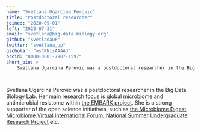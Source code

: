 ```yaml
---
name: "Svetlana Ugarcina Perovic"
title: "Postdoctoral researcher"
joined: "2020-09-01"
left: "2023-07-31"
email: "svetlana@big-data-biology.org"
github: "SvetlanaUP"
twitter: "svetlana_up"
gscholar: "wsCKNisAAAAJ"
orcid: "0000-0001-7907-1597"
short_bio: >
    Svetlana Ugarcina Perovic was a postdoctoral researcher in the Big Data Biology Lab. Her main research focus was global microbiome and antimicrobial resistome within [the EMBARK project](https://antimicrobialresistance.eu/). She is a strong supporter of the open science initiatives, such as [the Microbiome Digest](https://microbiomedigest.com/author/svetlanaup), [Microbiome Virtual International Forum](https://www.microbiome-vif.org/), [National Summer Undergraduate Research Project](https://nsurp.org/) etc.

---
```

Svetlana Ugarcina Perovic was a postdoctoral researcher in the Big Data Biology Lab. Her main research focus is global microbiome and antimicrobial resistome within [the EMBARK project](https://antimicrobialresistance.eu/). She is a strong supporter of the open science initiatives, such as [the Microbiome Digest](https://microbiomedigest.com/author/svetlanaup), [Microbiome Virtual International Forum](https://www.microbiome-vif.org/), [National Summer Undergraduate Research Project](https://nsurp.org/) etc.
